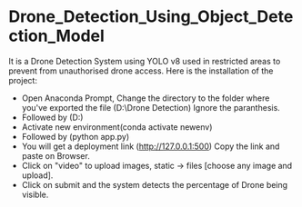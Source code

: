 # Drone_Detection_Using_Object_Detection_Model
It is a Drone Detection System using YOLO v8 used in restricted areas to prevent from unauthorised drone access.
 Here is the installation of the project:
   * Open Anaconda Prompt, Change the directory to the folder where you've exported the file (D:\Drone Detection) Ignore the paranthesis.
   * Followed by (D:)
   * Activate new environment(conda activate newenv)
   * Followed by (python app.py)
   * You will get a deployment link (http://127.0.0.1:500) Copy the link and paste on Browser.
   * Click on "video" to upload images, static -> files [choose any image and  upload].
   * Click on submit and the system detects the percentage of Drone being visible.
